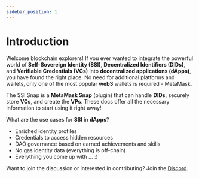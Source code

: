 ```yaml
---
sidebar_position: 1
---
```


# Introduction

Welcome blockchain explorers! If you ever wanted to integrate the powerful world of **Self-Sovereign Identity (SSI)**, **Decentralized Identifiers (DIDs)**, and **Verifiable Credentials (VCs)** into **decentralized applications (dApps)**, you have found the right place. No need for additional platforms and wallets, only one of the most popular **web3** wallets is required - MetaMask.

The SSI Snap is a **MetaMask Snap** (plugin) that can handle **DIDs**, securely store **VCs**, and create the **VPs**. These docs offer all the necessary information to start using it right away!

What are the use cases for **SSI** in **dApps**?
- Enriched identity profiles
- Credentials to access hidden resources
- DAO governance based on earned achievements and skills
- No gas identity data (everything is off-chain)
- Everything you come up with ... :)

Want to join the discussion or interested in contributing? Join the [Discord](https://discord.gg/cKA24TuMUd).
